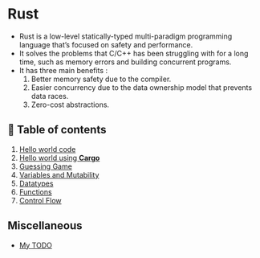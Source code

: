 # Rust

- Rust is a low-level statically-typed multi-paradigm programming language that’s focused on safety and performance.
- It solves the problems that C/C++ has been struggling with for a long time, such as memory errors and building concurrent programs.
- It has three main benefits :
  1. Better memory safety due to the compiler.
  2. Easier concurrency due to the data ownership model that prevents data races.
  3. Zero-cost abstractions.

## 📑 Table of contents

1. [Hello world code](bin/hello-world/hello.rs)
2. [Hello world using **Cargo**](bin/hello-world-using-cargo/CARGO.md)
3. [Guessing Game](bin/guessing-game/src/main.rs)
4. [Variables and Mutability](bin/variables-mutability/VARIABLES.md)
5. [Datatypes](bin/data-types/DATATYPES.md)
6. [Functions](bin/functions/FUNCTIONS.md)
7. [Control Flow](bin/control-flow/CONTROLFLOW.md)

## Miscellaneous

- [My TODO](bin/TODO.md)
